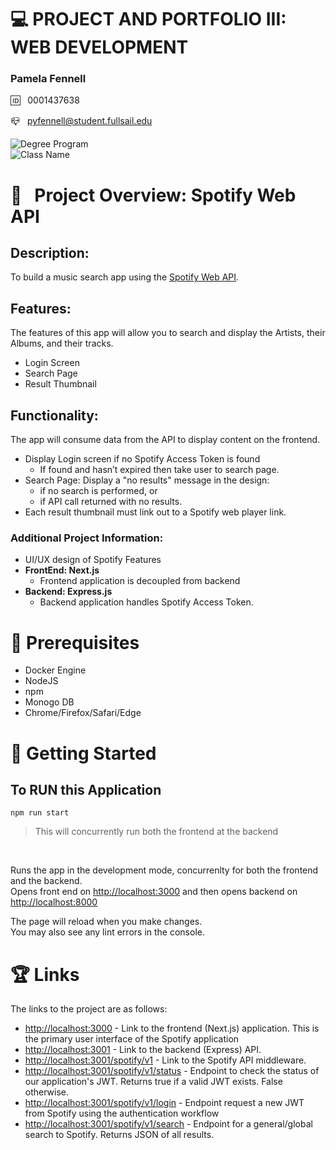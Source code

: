 # 💻 PROJECT AND PORTFOLIO III: WEB DEVELOPMENT

### Pamela Fennell

🆔 &nbsp; 0001437638

📪 &nbsp; pyfennell@student.fullsail.edu


![Degree Program](https://img.shields.io/badge/Degree-Web%20Development-orange?logo=gnometerminal)
<br>
![Class Name](https://img.shields.io/badge/Class-Project%20and%20Portfolio%20III-orange?logo=react)

# 📢 &nbsp; Project Overview: Spotify Web API

## Description: 
To build a music search app using the [Spotify Web API](https://developer.spotify.com/documentation/web-api/).

## Features: 
The features of this app will allow you to search and display the Artists, their Albums, and their tracks. 
- Login Screen
- Search Page
- Result Thumbnail

## Functionality: 
The app will consume data from the API to display content on the frontend.
- Display Login screen if no Spotify Access Token is found 
	- If found and hasn’t expired then take user to search page.
- Search Page: Display a "no results" message in the design: 
	- if no search is performed, or 
	- if API call returned with no results.
- Each result thumbnail must link out to a Spotify web player link. 

### Additional Project Information:
- UI/UX design of Spotify Features
- **FrontEnd: Next.js** 
	- Frontend application is decoupled from backend 
- **Backend: Express.js**
	- Backend application handles Spotify Access Token. 


# 🌵 Prerequisites
- Docker Engine 
- NodeJS 
- npm 
- Monogo DB 
- Chrome/Firefox/Safari/Edge 


# 🔮 Getting Started

## To RUN this Application
``npm run start``
> This will concurrently run both the frontend at the backend
<br>


Runs the app in the development mode, concurrenlty for both the frontend and the backend.\
Opens front end on [http://localhost:3000](http://localhost:3000) and then opens backend on [http://localhost:8000](http://localhost:5000)


The page will reload when you make changes.\
You may also see any lint errors in the console.



# 🏆 Links

The links to the project are as follows: 

- [http://localhost:3000](http://localhost:3000) - Link to the frontend (Next.js) application. This is the primary user interface of the Spotify application
- [http://localhost:3001](http://localhost:3001) - Link to the backend (Express) API.
- [http://localhost:3001/spotify/v1](http://localhost:3001/spotify/v1) - Link to the Spotify API middleware. 
- [http://localhost:3001/spotify/v1/status](http://localhost:3001/spotify/v1/status) - Endpoint to check the status of our application's JWT. Returns true if a valid JWT exists. False otherwise.
- [http://localhost:3001/spotify/v1/login](http://localhost:3001/spotify/v1/login) - Endpoint request a new JWT from Spotify using the authentication workflow
- [http://localhost:3001/spotify/v1/search](http://localhost:3001/spotify/v1/search) - Endpoint for a general/global search to Spotify. Returns JSON of all results. 
